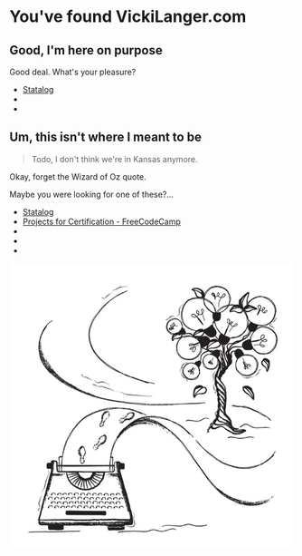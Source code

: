 # You've found VickiLanger.com


## Good, I'm here on purpose

Good deal. What's your pleasure?

 * [Statalog](https://Statalog.org "Stats & Data")
 * [](https:// "")
 * [](https:// "")

## Um, this isn't where I meant to be

>Todo, I don't think we're in Kansas anymore.

Okay, forget the Wizard of Oz quote. 

Maybe you were looking for one of these?...

 * [Statalog](https://Statalog.org "Stats & Data")
 * [Projects for Certification - FreeCodeCamp](https://VickiLanger.com/certprojects.html "Projects for Certs")
 * [](https:// "")
 * [](https:// "")
 * [](https:// "")
 
![random image](/img/gallery-69-17.jpg)
